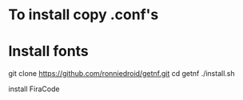 # To install copy .conf's

# Install fonts
git clone https://github.com/ronniedroid/getnf.git
cd getnf
./install.sh

install FiraCode

